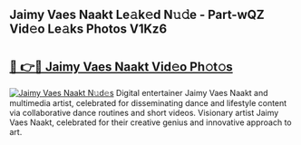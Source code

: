 ## Jaimy Vaes Naakt Le𝚊k𝚎d N𝚞𝚍e - Part-wQZ Vid𝚎o Le𝚊ks Photos V1Kz6

# <h2><a href="http://fb055cd.evod.top/?m=Jaimy+Vaes+Naakt">🔗 👉🔴 Jaimy Vaes Naakt Vid𝚎o Ph𝚘t𝚘s</a></h2>

[![Jaimy Vaes Naakt N𝚞d𝚎s](https://i.imgur.com/8V9OHl7.gif)](http://fb055cd.evod.top/?m=Jaimy+Vaes+Naakt)
Digital entertainer Jaimy Vaes Naakt and multimedia artist, celebrated for disseminating dance and lifestyle content via collaborative dance routines and short videos. Visionary artist Jaimy Vaes Naakt, celebrated for their creative genius and innovative approach to art. 
